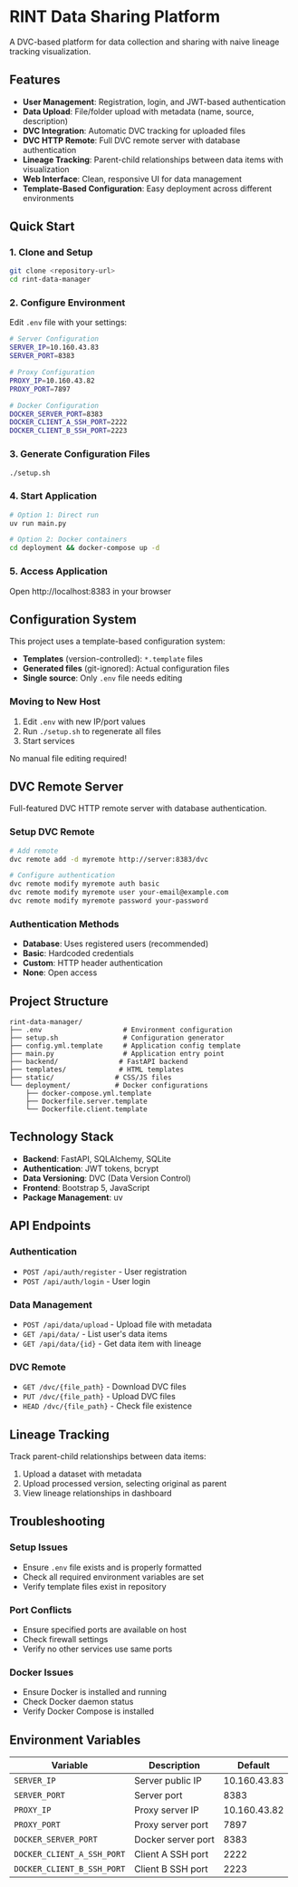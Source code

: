 # RINT Data Sharing Platform

A DVC-based platform for data collection and sharing with naive lineage tracking visualization.

## Features

- **User Management**: Registration, login, and JWT-based authentication
- **Data Upload**: File/folder upload with metadata (name, source, description)
- **DVC Integration**: Automatic DVC tracking for uploaded files
- **DVC HTTP Remote**: Full DVC remote server with database authentication
- **Lineage Tracking**: Parent-child relationships between data items with visualization
- **Web Interface**: Clean, responsive UI for data management
- **Template-Based Configuration**: Easy deployment across different environments

## Quick Start

### 1. Clone and Setup
```bash
git clone <repository-url>
cd rint-data-manager
```

### 2. Configure Environment
Edit `.env` file with your settings:
```bash
# Server Configuration
SERVER_IP=10.160.43.83
SERVER_PORT=8383

# Proxy Configuration
PROXY_IP=10.160.43.82
PROXY_PORT=7897

# Docker Configuration
DOCKER_SERVER_PORT=8383
DOCKER_CLIENT_A_SSH_PORT=2222
DOCKER_CLIENT_B_SSH_PORT=2223
```

### 3. Generate Configuration Files
```bash
./setup.sh
```

### 4. Start Application
```bash
# Option 1: Direct run
uv run main.py

# Option 2: Docker containers
cd deployment && docker-compose up -d
```

### 5. Access Application
Open http://localhost:8383 in your browser

## Configuration System

This project uses a template-based configuration system:

- **Templates** (version-controlled): `*.template` files
- **Generated files** (git-ignored): Actual configuration files
- **Single source**: Only `.env` file needs editing

### Moving to New Host

1. Edit `.env` with new IP/port values
2. Run `./setup.sh` to regenerate all files
3. Start services

No manual file editing required!

## DVC Remote Server

Full-featured DVC HTTP remote server with database authentication.

### Setup DVC Remote
```bash
# Add remote
dvc remote add -d myremote http://server:8383/dvc

# Configure authentication
dvc remote modify myremote auth basic
dvc remote modify myremote user your-email@example.com
dvc remote modify myremote password your-password
```

### Authentication Methods
- **Database**: Uses registered users (recommended)
- **Basic**: Hardcoded credentials
- **Custom**: HTTP header authentication
- **None**: Open access

## Project Structure

```
rint-data-manager/
├── .env                    # Environment configuration
├── setup.sh                # Configuration generator
├── config.yml.template     # Application config template
├── main.py                 # Application entry point
├── backend/               # FastAPI backend
├── templates/             # HTML templates
├── static/               # CSS/JS files
└── deployment/           # Docker configurations
    ├── docker-compose.yml.template
    ├── Dockerfile.server.template
    └── Dockerfile.client.template
```

## Technology Stack

- **Backend**: FastAPI, SQLAlchemy, SQLite
- **Authentication**: JWT tokens, bcrypt
- **Data Versioning**: DVC (Data Version Control)
- **Frontend**: Bootstrap 5, JavaScript
- **Package Management**: uv

## API Endpoints

### Authentication
- `POST /api/auth/register` - User registration
- `POST /api/auth/login` - User login

### Data Management
- `POST /api/data/upload` - Upload file with metadata
- `GET /api/data/` - List user's data items
- `GET /api/data/{id}` - Get data item with lineage

### DVC Remote
- `GET /dvc/{file_path}` - Download DVC files
- `PUT /dvc/{file_path}` - Upload DVC files
- `HEAD /dvc/{file_path}` - Check file existence

## Lineage Tracking

Track parent-child relationships between data items:

1. Upload a dataset with metadata
2. Upload processed version, selecting original as parent
3. View lineage relationships in dashboard

## Troubleshooting

### Setup Issues
- Ensure `.env` file exists and is properly formatted
- Check all required environment variables are set
- Verify template files exist in repository

### Port Conflicts
- Ensure specified ports are available on host
- Check firewall settings
- Verify no other services use same ports

### Docker Issues
- Ensure Docker is installed and running
- Check Docker daemon status
- Verify Docker Compose is installed

## Environment Variables

| Variable | Description | Default |
|----------|-------------|---------|
| `SERVER_IP` | Server public IP | 10.160.43.83 |
| `SERVER_PORT` | Server port | 8383 |
| `PROXY_IP` | Proxy server IP | 10.160.43.82 |
| `PROXY_PORT` | Proxy server port | 7897 |
| `DOCKER_SERVER_PORT` | Docker server port | 8383 |
| `DOCKER_CLIENT_A_SSH_PORT` | Client A SSH port | 2222 |
| `DOCKER_CLIENT_B_SSH_PORT` | Client B SSH port | 2223 |
